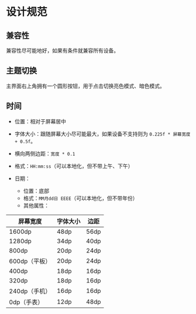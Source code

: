 # 设计规范

## 兼容性

兼容性尽可能地好，如果有条件就兼容所有设备。

## 主题切换

主界面右上角拥有一个圆形按钮，用于点击切换亮色模式、暗色模式。

## 时间

- 位置：相对于屏幕居中
- 字体大小：跟随屏幕大小尽可能最大，如果设备不支持则为 `0.225f * 屏幕宽度 + 0.5f`。
- 横向两侧边距：`宽度 * 0.1`
- 格式：`HH:mm:ss`（可以本地化，但不带上午、下午）

- 日期：
  - 位置：底部
  - 格式：`MM月dd日 EEEE`（可以本地化，但不带年份）
  - 其他属性：

| 屏幕宽度      | 字体大小 | 边距 |
| ------------- | -------- | ---- |
| 1600dp        | 48dp     | 56dp |
| 1280dp        | 34dp     | 40dp |
| 800dp         | 20dp     | 24dp |
| 600dp（平板） | 20dp     | 24dp |
| 400dp         | 18dp     | 16dp |
| 320dp         | 18dp     | 16dp |
| 240dp（手机） | 16dp     | 16dp |
| 0dp（手表）   | 12dp     | 48dp |
